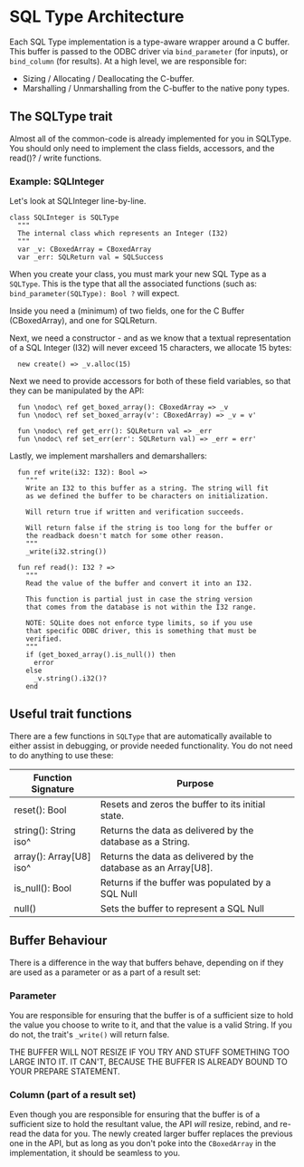 # SQL Type Architecture

Each SQL Type implementation is a type-aware wrapper around a C buffer.  This buffer is passed to the ODBC driver via `bind_parameter` (for inputs), or `bind_column` (for results).  At a high level, we are responsible for:

- Sizing / Allocating / Deallocating the C-buffer.
- Marshalling / Unmarshalling from the C-buffer to the native pony types.

## The SQLType trait

Almost all of the common-code is already implemented for you in SQLType.  You should only need to implement the class fields, accessors, and the read()? / write functions.

### Example: SQLInteger

Let's look at SQLInteger line-by-line.

```pony
class SQLInteger is SQLType
  """
  The internal class which represents an Integer (I32)
  """
  var _v: CBoxedArray = CBoxedArray
  var _err: SQLReturn val = SQLSuccess
```

When you create your class, you must mark your new SQL Type as a `SQLType`.  This is the type that all the associated functions (such as: `bind_parameter(SQLType): Bool ?` will expect.

Inside you need a (minimum) of two fields, one for the C Buffer (CBoxedArray), and one for SQLReturn.

Next, we need a constructor - and as we know that a textual representation of a SQL Integer (I32) will never exceed 15 characters, we allocate 15 bytes:

```pony
  new create() => _v.alloc(15)
```

Next we need to provide accessors for both of these field variables, so that they can be manipulated by the API:

```pony
  fun \nodoc\ ref get_boxed_array(): CBoxedArray => _v
  fun \nodoc\ ref set_boxed_array(v': CBoxedArray) => _v = v'

  fun \nodoc\ ref get_err(): SQLReturn val => _err
  fun \nodoc\ ref set_err(err': SQLReturn val) => _err = err'
```

Lastly, we implement marshallers and demarshallers:

```pony
  fun ref write(i32: I32): Bool =>
    """
    Write an I32 to this buffer as a string. The string will fit
    as we defined the buffer to be characters on initialization.

    Will return true if written and verification succeeds.

    Will return false if the string is too long for the buffer or
    the readback doesn't match for some other reason.
    """
    _write(i32.string())

  fun ref read(): I32 ? =>
    """
    Read the value of the buffer and convert it into an I32.

    This function is partial just in case the string version
    that comes from the database is not within the I32 range.

    NOTE: SQLite does not enforce type limits, so if you use
    that specific ODBC driver, this is something that must be
    verified.
    """
    if (get_boxed_array().is_null()) then
      error
    else
      _v.string().i32()?
    end
```

## Useful trait functions

There are a few functions in `SQLType` that are automatically available to either assist in debugging, or provide needed functionality.  You do not need to do anything to use these:

| Function Signature      | Purpose                                                        |
|-------------------------|----------------------------------------------------------------|
| reset(): Bool           | Resets and zeros the buffer to its initial state.              |
| string(): String iso^   | Returns the data as delivered by the database as a String.     |
| array(): Array[U8] iso^ | Returns the data as delivered by the database as an Array[U8]. |
| is\_null(): Bool        | Returns if the buffer was populated by a SQL Null              |
| null()                  | Sets the buffer to represent a SQL Null                        |

## Buffer Behaviour

There is a difference in the way that buffers behave, depending on if they are used as a parameter or as a part of a result set:

### Parameter

You are responsible for ensuring that the buffer is of a sufficient size to hold the value you choose to write to it, and that the value is a valid String.  If you do not, the trait's `_write()` will return false.

THE BUFFER WILL NOT RESIZE IF YOU TRY AND STUFF SOMETHING TOO LARGE INTO IT.  IT CAN'T, BECAUSE THE BUFFER IS ALREADY BOUND TO YOUR PREPARE STATEMENT.

### Column (part of a result set)

Even though you are responsible for ensuring that the buffer is of a sufficient size to hold the resultant value, the API *will* resize, rebind, and re-read the data for you.  The newly created larger buffer replaces the previous one in the API, but as long as you don't poke into the `CBoxedArray` in the implementation, it should be seamless to you.
